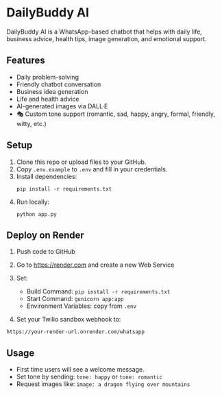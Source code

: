 # DailyBuddy AI

DailyBuddy AI is a WhatsApp-based chatbot that helps with daily life, business advice, health tips, image generation, and emotional support.

## Features
- Daily problem-solving
- Friendly chatbot conversation
- Business idea generation
- Life and health advice
- AI-generated images via DALL·E
- 🎭 Custom tone support (romantic, sad, happy, angry, formal, friendly, witty, etc.)

## Setup
1. Clone this repo or upload files to your GitHub.
2. Copy `.env.example` to `.env` and fill in your credentials.
3. Install dependencies:
   ```
   pip install -r requirements.txt
   ```
4. Run locally:
   ```
   python app.py
   ```

## Deploy on Render
1. Push code to GitHub
2. Go to https://render.com and create a new Web Service
3. Set:
   - Build Command: `pip install -r requirements.txt`
   - Start Command: `gunicorn app:app`
   - Environment Variables: copy from `.env`

4. Set your Twilio sandbox webhook to:
```
https://your-render-url.onrender.com/whatsapp
```

## Usage
- First time users will see a welcome message.
- Set tone by sending: `tone: happy` or `tone: romantic`
- Request images like: `image: a dragon flying over mountains`